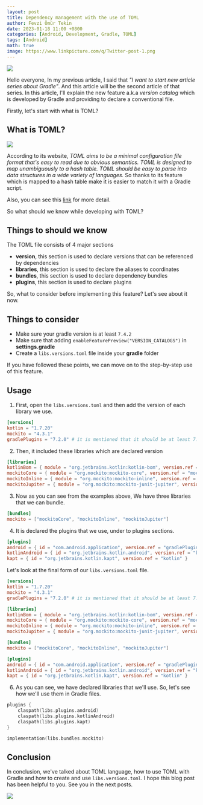 ```yaml
---
layout: post
title: Dependency management with the use of TOML
author: Fevzi Ömür Tekin
date: 2023-01-18 11:00 +0800
categories: [Android, Development, Gradle, TOML]
tags: [Android]
math: true
image: https://www.linkpicture.com/q/Twitter-post-1.png
---
```


![](https://www.linkpicture.com/q/Twitter-post-1.png)

Hello everyone, In my previous article, I said that *"I want to start new article series about Gradle"*. And this article will be the second article of that series. In this article, I'll explain the new feature a.k.a *version catalog* which is developed by Gradle and providing to declare a conventional file. 

Firstly, let's start with what is TOML?

## What is TOML?
![](https://raw.githubusercontent.com/toml-lang/toml/main/logos/toml-200.png)

According to its website, *TOML aims to be a minimal configuration file format that's easy to read due to obvious semantics. TOML is designed to map unambiguously to a hash table. TOML should be easy to parse into data structures in a wide variety of languages.*
So thanks to its feature which is mapped to a hash table make it is easier to match it with a Gradle script.

Also, you can see this [link](https://github.com/toml-lang/toml) for more detail.

So what should we know while developing with TOML?

## Things to should we know 
The TOML file consists of 4 major sections

- **version**, this section is used to declare versions that can be referenced by dependencies
- **libraries**, this section is used to declare the aliases to coordinates
- **bundles**, this section is used to declare dependency bundles
- **plugins**, this section is used to declare plugins

So, what to consider before implementing this feature? Let's see about it now.

## Things to consider
- Make sure your gradle version is at least `7.4.2`
- Make sure that adding `enableFeaturePreview("VERSION_CATALOGS")` in **settings.gradle**
- Create a `libs.versions.toml` file inside your **gradle** folder

If you have followed these points, we can move on to the step-by-step use of this feature.

## Usage

1) First, open the `libs.versions.toml` and then add the version of each library we use.

```toml
[versions]
kotlin = "1.7.20"
mockito = "4.3.1"
gradlePlugins = "7.2.0" # it is mentioned that it should be at least 7.2.0
```

2) Then, it included these libraries which are declared version

```toml
[libraries]
kotlinBom = { module = "org.jetbrains.kotlin:kotlin-bom", version.ref = "kotlin" }
mockitoCore = { module = "org.mockito:mockito-core", version.ref = "mockito" }
mockitoInline = { module = "org.mockito:mockito-inline", version.ref = "mockito" }
mockitoJupiter = { module = "org.mockito:mockito-junit-jupiter", version.ref = "mockito" }
```

3) Now as you can see from the examples above, We have three libraries that we can bundle.

```toml
[bundles]
mockito = ["mockitoCore", "mockitoInline", "mockitoJupiter"]
```

4) It is declared the plugins that we use, under to plugins sections.

```toml
[plugins]
android = { id = "com.android.application", version.ref = "gradlePlugins-agp" }
kotlinAndroid = { id = "org.jetbrains.kotlin.android", version.ref = "kotlin" }
kapt = { id = "org.jetbrains.kotlin.kapt", version.ref = "kotlin" }
```

Let's look at the final form of our `libs.versions.toml` file.

```toml
[versions]
kotlin = "1.7.20"
mockito = "4.3.1"
gradlePlugins = "7.2.0" # it is mentioned that it should be at least 7.2.0

[libraries]
kotlinBom = { module = "org.jetbrains.kotlin:kotlin-bom", version.ref = "kotlin" }
mockitoCore = { module = "org.mockito:mockito-core", version.ref = "mockito" }
mockitoInline = { module = "org.mockito:mockito-inline", version.ref = "mockito" }
mockitoJupiter = { module = "org.mockito:mockito-junit-jupiter", version.ref = "mockito" }

[bundles]
mockito = ["mockitoCore", "mockitoInline", "mockitoJupiter"]

[plugins]
android = { id = "com.android.application", version.ref = "gradlePlugins" }
kotlinAndroid = { id = "org.jetbrains.kotlin.android", version.ref = "kotlin" }
kapt = { id = "org.jetbrains.kotlin.kapt", version.ref = "kotlin" }
```

6) As you can see, we have declared libraries that we'll use. So, let's see how we'll use them in Gradle files.

```kotlin
plugins {
    claspath(libs.plugins.android)
    claspath(libs.plugins.kotlinAndroid)
    claspath(libs.plugins.kapt)
}
```

```kotlin
implementation(libs.bundles.mockito)
```

## Conclusion
In conclusion, we've talked about TOML language, how to use TOML with Gradle and how to create and use `libs.versions.toml`.
I hope this blog post has been helpful to you. See you in the next posts.

![](https://media.giphy.com/media/10mzF0YmVmZNuw/giphy.gif)

